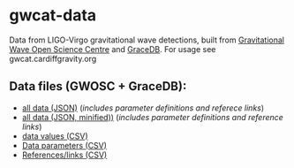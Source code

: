 # gwcat-data
Data from LIGO-Virgo gravitational wave detections, built from [Gravitational Wave Open Science Centre](https://www.gw-openscience.org/) and [GraceDB](https://gracedb.ligo.org/latest/). For usage see gwcat.cardiffgravity.org

## Data files (GWOSC + GraceDB):
 * [all data (JSON)](data/gwosc_gracedb.json) (_includes parameter definitions and referece links_)
 * [all data (JSON, minified))](data/gwosc_gracedb.json.min) (_includes parameter definitions and reference links_)
 * [data values (CSV)](data/gwosc_gracedb.csv)
 * [Data parameters (CSV)](data/parameters.csv)
 * [References/links (CSV)](data/gwosc_gracedb_links.csv)
